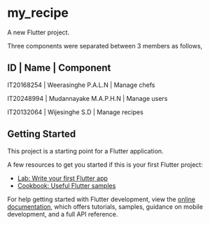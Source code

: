 # my_recipe

A new Flutter project.

Three components were separated between 3 members as follows,

ID	                          |  Name	                   | Component
--------------------------------------------------------------------------

IT20168254 | Weerasinghe P.A.L.N	     | Manage chefs

IT20248994 | Mudannayake  M.A.P.H.N	   | Manage users

IT20132064 | Wijesinghe S.D	           | Manage recipes


## Getting Started

This project is a starting point for a Flutter application.

A few resources to get you started if this is your first Flutter project:

- [Lab: Write your first Flutter app](https://docs.flutter.dev/get-started/codelab)
- [Cookbook: Useful Flutter samples](https://docs.flutter.dev/cookbook)

For help getting started with Flutter development, view the
[online documentation](https://docs.flutter.dev/), which offers tutorials,
samples, guidance on mobile development, and a full API reference.

